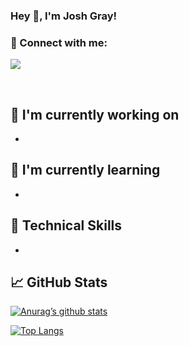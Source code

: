 

### Hey 👋, I'm Josh Gray!

### 🤝 Connect with me:
[<img src="https://img.shields.io/badge/linkedin-%230077B5.svg?&style=for-the-badge&logo=linkedin&logoColor=white" />](https://www.linkedin.com/in/joshwgray)

</br>

## 🔭 I'm currently working on

- 

## 🌱 I'm currently learning

- 

## 💼 Technical Skills

-


## 📈 GitHub Stats 
[![Anurag’s github stats](https://github-readme-stats.vercel.app/api?username=joshwgray)](https://github.com/joshwgray)

[![Top Langs](https://github-readme-stats.vercel.app/api/top-langs/?username=joshwgray&layout=compact)](https://github.com/joshwgray)
